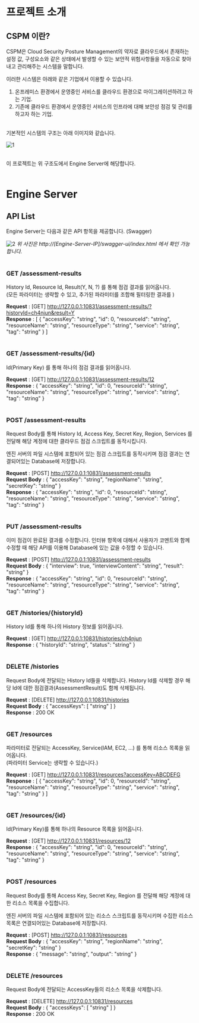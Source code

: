 # 프로젝트 소개
## CSPM 이란?
CSPM은 Cloud Security Posture Management의 약자로 클라우드에서 존재하는 설정 값, 구성요소와 같은 상태에서 발생할 수 있는 보안적 위험사항들을 자동으로 찾아내고 관리해주는 시스템을 말합니다.

이러한 시스템은 아래와 같은 기업에서 이용할 수 있습니다.
1. 온프레미스 환경에서 운영중인 서비스를 클라우드 환경으로 마이그레이션하려고 하는 기업.
1. 기존에 클라우드 환경에서 운영중인 서비스의 인프라에 대해 보안성 점검 및 관리를 하고자 하는 기업.
<br><br>
 
기본적인 시스템의 구조는 아래 이미지와 같습니다.

![1](https://user-images.githubusercontent.com/38906956/120291453-4761b700-c2fe-11eb-859d-a077daf18bc9.png)
<br><br>

이 프로젝트는 위 구조도에서 Engine Server에 해당합니다.
<br><br>

# Engine Server
## API List
Engine Server는 다음과 같은 API 항목을 제공합니다. (Swagger)

![2](https://user-images.githubusercontent.com/38906956/120291856-b93a0080-c2fe-11eb-9c3c-dcd4ddd5a045.png)
<i> 위 사진은 http://[Engine-Server-IP]/swagger-ui/index.html 에서 확인 가능합니다.</i>
<br><br>

### <b>GET /assessment-results</b>
History Id, Resource Id, Result(Y, N, ?) 를 통해 점검 결과를 읽어옵니다.<br>
(모든 파라미터는 생략할 수 있고, 추가된 파라미터를 조합해 필터링한 결과를 )

<b>Request</b> : [GET] http://127.0.0.1:10831/assessment-results/?historyId=ch4njun&result=Y<br>
<b>Response</b> :
[
  {
    "accessKey": "string",
    "id": 0,
    "resourceId": "string",
    "resourceName": "string",
    "resourceType": "string",
    "service": "string",
    "tag": "string"
  }
]
<br><br>

### <b>GET /assessment-results/{id}</b>
Id(Primary Key) 를 통해 하나의 점검 결과를 읽어옵니다.

<b>Request</b> : [GET] http://127.0.0.1:10831/assessment-results/12<br>
<b>Response</b> :
{
    "accessKey": "string",
    "id": 0,
    "resourceId": "string",
    "resourceName": "string",
    "resourceType": "string",
    "service": "string",
    "tag": "string"
}
<br><br>

### <b>POST /assessment-results</b>
Request Body를 통해 History Id, Access Key, Secret Key, Region, Services 를 전달해 해당 계정에 대한 클라우드 점검 스크립트를 동작시킵니다.

엔진 서버의 파일 시스템에 포함되어 있는 점검 스크립트를 동작시키며 점검 결과는 연결되어있는 Database에 저장합니다.

<b>Request</b> : [POST] http://127.0.0.1:10831/assessment-results<br>
<b>Request Body</b> : 
{
  "accessKey": "string",
  "regionName": "string",
  "secretKey": "string"
}<br>
<b>Response</b> :
{
    "accessKey": "string",
    "id": 0,
    "resourceId": "string",
    "resourceName": "string",
    "resourceType": "string",
    "service": "string",
    "tag": "string"
}
<br><br>

### <b>PUT /assessment-results</b>
이미 점검이 완료된 결과를 수정합니다. 인터뷰 항목에 대해서 사용자가 코멘트와 함께 수정할 때 해당 API를 이용해 Database에 있는 값을 수정할 수 있습니다.

<b>Request</b> : [POST] http://127.0.0.1:10831/assessment-results<br>
<b>Request Body</b> : 
{
  "interview": true,
  "interviewContent": "string",
  "result": "string"
}<br>
<b>Response</b> :
{
  "accessKey": "string",
  "id": 0,
  "resourceId": "string",
  "resourceName": "string",
  "resourceType": "string",
  "service": "string",
  "tag": "string"
}
<br><br>

### <b>GET /histories/{historyId}</b>
History Id를 통해 하나의 History 정보를 읽어옵니다.

<b>Request</b> : [GET] http://127.0.0.1:10831/histories/ch4njun<br>
<b>Response</b> : 
{
  "historyId": "string",
  "status": "string"
}
<br><br>

### <b>DELETE /histories</b>
Request Body에 전달되는 History Id들을 삭제합니다. History Id를 삭제할 경우 해당 Id에 대한 점검결과(AssessmentResult)도 함께 삭제됩니다.

<b>Request</b> : [DELETE] http://127.0.0.1:10831/histories<br>
<b>Request Body</b> : 
{
  "accessKeys": [
    "string"
  ]
}<br>
<b>Response</b> : 200 OK
<br><br>

### <b>GET /resources</b>
파라미터로 전달되는 AccessKey, Service(IAM, EC2, ...) 를 통해 리소스 목록을 읽어옵니다.<br>
(파라미터 Service는 생략할 수 있습니다.)

<b>Request</b> : [GET] http://127.0.0.1:10831/resources?accessKey=ABCDEFG<br>
<b>Response</b> : 
[
  {
    "accessKey": "string",
    "id": 0,
    "resourceId": "string",
    "resourceName": "string",
    "resourceType": "string",
    "service": "string",
    "tag": "string"
  }
]
<br><br>

### <b>GET /resources/{id}</b>
Id(Primary Key)를 통해 하나의 Resource 목록을 읽어옵니다.

<b>Request</b> : [GET] http://127.0.0.1:10831/resources/12<br>
<b>Response</b> : 
{
  "accessKey": "string",
  "id": 0,
  "resourceId": "string",
  "resourceName": "string",
  "resourceType": "string",
  "service": "string",
  "tag": "string"
}
<br><br>

### <b>POST /resources</b>
Request Body를 통해 Access Key, Secret Key, Region 를 전달해 해당 계정에 대한 리소스 목록을 수집합니다.

엔진 서버의 파일 시스템에 포함되어 있는 리소스 스크립트를 동작시키며 수집한 리소스 목록은 연결되어있는 Database에 저장합니다.

<b>Request</b> : [POST] http://127.0.0.1:10831/resources<br>
<b>Request Body</b> : 
{
  "accessKey": "string",
  "regionName": "string",
  "secretKey": "string"
}<br>
<b>Response</b> : 
{
  "message": "string",
  "output": "string"
}
<br><br>

### <b>DELETE /resources</b>
Request Body에 전달되는 AccessKey들의 리소스 목록을 삭제합니다.

<b>Request</b> : [DELETE] http://127.0.0.1:10831/resources<br>
<b>Request Body</b> : 
{
  "accessKeys": [
    "string"
  ]
}<br>
<b>Response</b> : 200 OK
<br><br>
